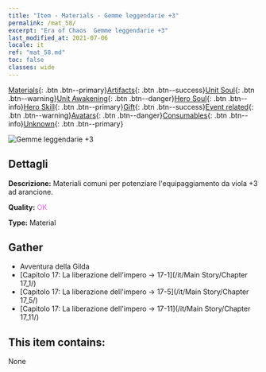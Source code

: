 ```yaml
---
title: "Item - Materials - Gemme leggendarie +3"
permalink: /mat_58/
excerpt: "Era of Chaos  Gemme leggendarie +3"
last_modified_at: 2021-07-06
locale: it
ref: "mat_58.md"
toc: false
classes: wide
---
```

 [Materials](/ItemsIT/){: .btn .btn--primary}[Artifacts](/ItemsIT/Artifacts/){: .btn .btn--success}[Unit Soul](/ItemsIT/UnitSoul/){: .btn .btn--warning}[Unit Awakening](/ItemsIT/UnitAwakening/){: .btn .btn--danger}[Hero Soul](/ItemsIT/HeroSoul/){: .btn .btn--info}[Hero Skill](/ItemsIT/HeroSkill/){: .btn .btn--primary}[Gift](/ItemsIT/Gift/){: .btn .btn--success}[Event related](/ItemsIT/Events/){: .btn .btn--warning}[Avatars](/ItemsIT/Avatars/){: .btn .btn--danger}[Consumables](/ItemsIT/Consumables/){: .btn .btn--info}[Unknown](/ItemsIT/Unknown/){: .btn .btn--primary}

 ![Gemme leggendarie +3](/images/t/i_cailiao_baoshi2.png)

## Dettagli
 **Descrizione:** Materiali comuni per potenziare l'equipaggiamento da viola +3 ad arancione.

 **Quality:** <span style="color: #DA70D6">OK</span>

 **Type:** Material

## Gather

*    Avventura della Gilda 
*    [Capitolo 17: La liberazione dell'impero -> 17-1](/it/Main Story/Chapter 17_1/) 
*    [Capitolo 17: La liberazione dell'impero -> 17-5](/it/Main Story/Chapter 17_5/) 
*    [Capitolo 17: La liberazione dell'impero -> 17-11](/it/Main Story/Chapter 17_11/) 

## This item contains:

  None

